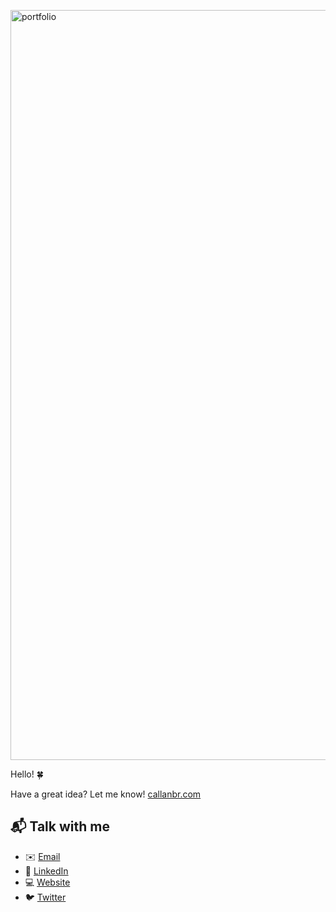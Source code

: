 <a href="https://www.callanbr.com" target="_blank"><img src="https://i.imgur.com/qEAHrpP.gif" align="center" alt="portfolio" width="1200" height="auto"></a>

<!-- [![Hello 🍀](https://i.imgur.com/qEAHrpP.gif)][1] -->

Hello! 🍀

Have a great idea? Let me know! [callanbr.com][1]

## 📬 Talk with me

  - ✉️ [Email][3]
  - 🏢 [LinkedIn][2]
  - 💻 [Website][1]
  - 🐦 [Twitter][4]

[1]: https://www.callanbr.com
[2]: https://www.linkedin.com/in/callanbr
[3]: mailto:callanbrg@gmail.com
[4]: https://twitter.com/Chrisallanb
